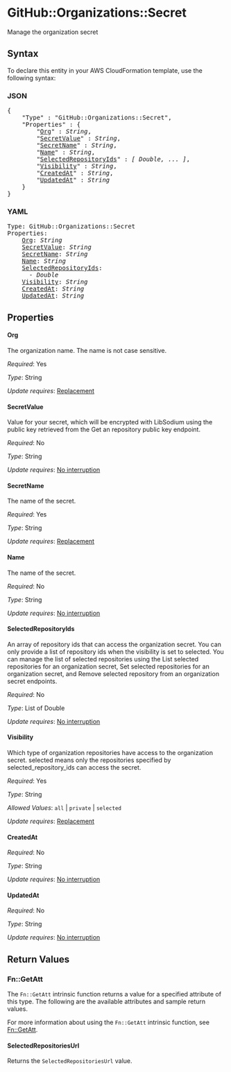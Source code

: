 # GitHub::Organizations::Secret

Manage the organization secret

## Syntax

To declare this entity in your AWS CloudFormation template, use the following syntax:

### JSON

<pre>
{
    "Type" : "GitHub::Organizations::Secret",
    "Properties" : {
        "<a href="#org" title="Org">Org</a>" : <i>String</i>,
        "<a href="#secretvalue" title="SecretValue">SecretValue</a>" : <i>String</i>,
        "<a href="#secretname" title="SecretName">SecretName</a>" : <i>String</i>,
        "<a href="#name" title="Name">Name</a>" : <i>String</i>,
        "<a href="#selectedrepositoryids" title="SelectedRepositoryIds">SelectedRepositoryIds</a>" : <i>[ Double, ... ]</i>,
        "<a href="#visibility" title="Visibility">Visibility</a>" : <i>String</i>,
        "<a href="#createdat" title="CreatedAt">CreatedAt</a>" : <i>String</i>,
        "<a href="#updatedat" title="UpdatedAt">UpdatedAt</a>" : <i>String</i>
    }
}
</pre>

### YAML

<pre>
Type: GitHub::Organizations::Secret
Properties:
    <a href="#org" title="Org">Org</a>: <i>String</i>
    <a href="#secretvalue" title="SecretValue">SecretValue</a>: <i>String</i>
    <a href="#secretname" title="SecretName">SecretName</a>: <i>String</i>
    <a href="#name" title="Name">Name</a>: <i>String</i>
    <a href="#selectedrepositoryids" title="SelectedRepositoryIds">SelectedRepositoryIds</a>: <i>
      - Double</i>
    <a href="#visibility" title="Visibility">Visibility</a>: <i>String</i>
    <a href="#createdat" title="CreatedAt">CreatedAt</a>: <i>String</i>
    <a href="#updatedat" title="UpdatedAt">UpdatedAt</a>: <i>String</i>
</pre>

## Properties

#### Org

The organization name. The name is not case sensitive.

_Required_: Yes

_Type_: String

_Update requires_: [Replacement](https://docs.aws.amazon.com/AWSCloudFormation/latest/UserGuide/using-cfn-updating-stacks-update-behaviors.html#update-replacement)

#### SecretValue

Value for your secret, which will be encrypted with LibSodium using the public key retrieved from the Get an repository public key endpoint.

_Required_: No

_Type_: String

_Update requires_: [No interruption](https://docs.aws.amazon.com/AWSCloudFormation/latest/UserGuide/using-cfn-updating-stacks-update-behaviors.html#update-no-interrupt)

#### SecretName

The name of the secret.

_Required_: Yes

_Type_: String

_Update requires_: [Replacement](https://docs.aws.amazon.com/AWSCloudFormation/latest/UserGuide/using-cfn-updating-stacks-update-behaviors.html#update-replacement)

#### Name

The name of the secret.

_Required_: No

_Type_: String

_Update requires_: [No interruption](https://docs.aws.amazon.com/AWSCloudFormation/latest/UserGuide/using-cfn-updating-stacks-update-behaviors.html#update-no-interrupt)

#### SelectedRepositoryIds

An array of repository ids that can access the organization secret. You can only provide a list of repository ids when the visibility is set to selected. You can manage the list of selected repositories using the List selected repositories for an organization secret, Set selected repositories for an organization secret, and Remove selected repository from an organization secret endpoints.

_Required_: No

_Type_: List of Double

_Update requires_: [No interruption](https://docs.aws.amazon.com/AWSCloudFormation/latest/UserGuide/using-cfn-updating-stacks-update-behaviors.html#update-no-interrupt)

#### Visibility

Which type of organization repositories have access to the organization secret. selected means only the repositories specified by selected_repository_ids can access the secret.

_Required_: Yes

_Type_: String

_Allowed Values_: <code>all</code> | <code>private</code> | <code>selected</code>

_Update requires_: [Replacement](https://docs.aws.amazon.com/AWSCloudFormation/latest/UserGuide/using-cfn-updating-stacks-update-behaviors.html#update-replacement)

#### CreatedAt

_Required_: No

_Type_: String

_Update requires_: [No interruption](https://docs.aws.amazon.com/AWSCloudFormation/latest/UserGuide/using-cfn-updating-stacks-update-behaviors.html#update-no-interrupt)

#### UpdatedAt

_Required_: No

_Type_: String

_Update requires_: [No interruption](https://docs.aws.amazon.com/AWSCloudFormation/latest/UserGuide/using-cfn-updating-stacks-update-behaviors.html#update-no-interrupt)

## Return Values

### Fn::GetAtt

The `Fn::GetAtt` intrinsic function returns a value for a specified attribute of this type. The following are the available attributes and sample return values.

For more information about using the `Fn::GetAtt` intrinsic function, see [Fn::GetAtt](https://docs.aws.amazon.com/AWSCloudFormation/latest/UserGuide/intrinsic-function-reference-getatt.html).

#### SelectedRepositoriesUrl

Returns the <code>SelectedRepositoriesUrl</code> value.

